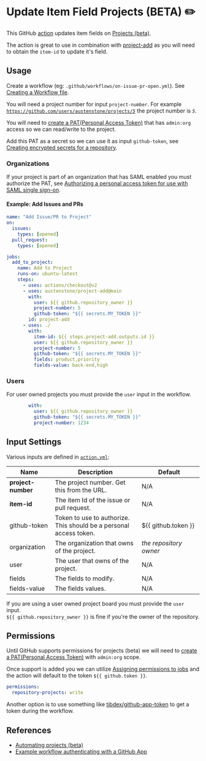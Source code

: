 # Update Item Field Projects (BETA) ✏️

This GitHub [action](https://docs.github.com/en/actions) updates item fields on [Projects (beta)](https://github.com/features/issues).

The action is great to use in combination with [project-add](https://github.com/austenstone/project-add) as you will need to obtain the `item-id` to update it's field.

## Usage
Create a workflow (eg: `.github/workflows/on-issue-pr-open.yml`). See [Creating a Workflow file](https://help.github.com/en/articles/configuring-a-workflow#creating-a-workflow-file).

You will need a project number for input `project-number`. For example [`https://github.com/users/austenstone/projects/`*`5`*](https://github.com/users/austenstone/projects/5) the project number is *`5`*.

You will need to [create a PAT(Personal Access Token)](https://github.com/settings/tokens/new?scopes=admin:org) that has `admin:org` access so we can read/write to the project.

Add this PAT as a secret so we can use it as input `github-token`, see [Creating encrypted secrets for a repository](https://docs.github.com/en/enterprise-cloud@latest/actions/security-guides/encrypted-secrets#creating-encrypted-secrets-for-a-repository).

### Organizations

If your project is part of an organization that has SAML enabled you must authorize the PAT, see [Authorizing a personal access token for use with SAML single sign-on](https://docs.github.com/en/enterprise-cloud@latest/authentication/authenticating-with-saml-single-sign-on/authorizing-a-personal-access-token-for-use-with-saml-single-sign-on).

#### Example: Add Issues and PRs
```yml
name: "Add Issue/PR to Project"
on:
  issues:
    types: [opened]
  pull_request:
    types: [opened]

jobs:
  add_to_project:
    name: Add to Project
    runs-on: ubuntu-latest
    steps:
      - uses: actions/checkout@v2
      - uses: austenstone/project-add@main
        with:
          user: ${{ github.repository_owner }}
          project-number: 5
          github-token: "${{ secrets.MY_TOKEN }}"
        id: project-add
      - uses: ./
        with:
          item-id: ${{ steps.project-add.outputs.id }}
          user: ${{ github.repository_owner }}
          project-number: 5
          github-token: "${{ secrets.MY_TOKEN }}"
          fields: product,priority
          fields-value: back-end,high
```

### Users

For user owned projects you must provide the `user` input in the workflow.

```yml
        with:
          user: ${{ github.repository_owner }}
          github-token: "${{ secrets.MY_TOKEN }}"
          project-number: 1234
```

## Input Settings
Various inputs are defined in [`action.yml`](action.yml):

| Name | Description | Default |
| --- | - | - |
| **project-number** | The project number. Get this from the URL. | N/A |
| **item-id** | The item Id of the issue or pull request. | N/A |
| github-token | Token to use to authorize. This should be a personal access token. | ${{&nbsp;github.token&nbsp;}} |
| organization | The organization that owns of the project. | _the repository owner_
| user | The user that owns of the project. | N/A
| fields | The fields to modify. | N/A
| fields-value | The fields values. | N/A

If you are using a user owned project board you must provide the `user` input.<br>`${{ github.repository_owner }}` is fine if you're the owner of the repository.

## Permissions
Until GitHub supports permissions for projects (beta) we will need to [create a PAT(Personal Access Token)](https://github.com/settings/tokens/new?scopes=admin:org) with `admin:org` scope.

Once support is added you we can utilize [Assigning permissions to jobs](https://docs.github.com/en/actions/using-jobs/assigning-permissions-to-jobs) and the action will default to the token `${{ github.token }}`.

```yml
permissions:
  repository-projects: write
```

Another option is to use something like [tibdex/github-app-token](https://github.com/tibdex/github-app-token) to get a token during the workflow.

## References
- [Automating projects (beta)](https://docs.github.com/en/enterprise-cloud@latest/issues/trying-out-the-new-projects-experience/automating-projects)
- [Example workflow authenticating with a GitHub App](https://docs.github.com/en/enterprise-cloud@latest/issues/trying-out-the-new-projects-experience/automating-projects#example-workflow-authenticating-with-a-github-app)
